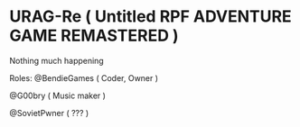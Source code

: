 # URAG-Re ( Untitled RPF ADVENTURE GAME REMASTERED )

Nothing much happening

Roles:
@BendieGames ( Coder, Owner )
 
@G00bry ( Music maker )
 
@SovietPwner ( ??? )
